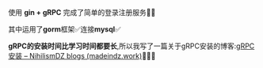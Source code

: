 
使用 **gin + gRPC** 完成了简单的登录注册服务🤪🤪

其中运用了**gorm**框架✅连接**mysql**✅

**gRPC的安装时间比学习时间都要长**,所以我写了一篇关于gRPC安装的博客:[gRPC安装 – NihilismDZ blogs (madeindz.work)](http://hello.madeindz.work/index.php/2022/12/02/grpcdownload/)💖💖💖
